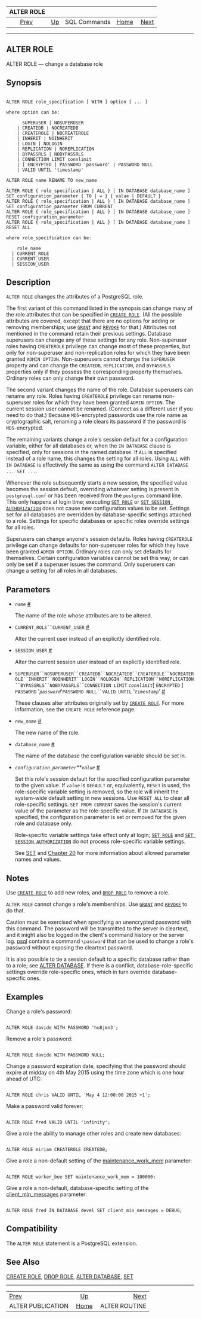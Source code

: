 <!--?xml version="1.0" encoding="UTF-8" standalone="no"?-->

|                       ALTER ROLE                       |                                        |              |                                                       |                                                |
| :----------------------------------------------------: | :------------------------------------- | :----------: | ----------------------------------------------------: | ---------------------------------------------: |
| [Prev](sql-alterpublication.html "ALTER PUBLICATION")  | [Up](sql-commands.html "SQL Commands") | SQL Commands | [Home](index.html "PostgreSQL 17devel Documentation") |  [Next](sql-alterroutine.html "ALTER ROUTINE") |

***



## ALTER ROLE

ALTER ROLE — change a database role

## Synopsis

```

ALTER ROLE role_specification [ WITH ] option [ ... ]

where option can be:

      SUPERUSER | NOSUPERUSER
    | CREATEDB | NOCREATEDB
    | CREATEROLE | NOCREATEROLE
    | INHERIT | NOINHERIT
    | LOGIN | NOLOGIN
    | REPLICATION | NOREPLICATION
    | BYPASSRLS | NOBYPASSRLS
    | CONNECTION LIMIT connlimit
    | [ ENCRYPTED ] PASSWORD 'password' | PASSWORD NULL
    | VALID UNTIL 'timestamp'

ALTER ROLE name RENAME TO new_name

ALTER ROLE { role_specification | ALL } [ IN DATABASE database_name ] SET configuration_parameter { TO | = } { value | DEFAULT }
ALTER ROLE { role_specification | ALL } [ IN DATABASE database_name ] SET configuration_parameter FROM CURRENT
ALTER ROLE { role_specification | ALL } [ IN DATABASE database_name ] RESET configuration_parameter
ALTER ROLE { role_specification | ALL } [ IN DATABASE database_name ] RESET ALL

where role_specification can be:

    role_name
  | CURRENT_ROLE
  | CURRENT_USER
  | SESSION_USER
```

## Description

`ALTER ROLE` changes the attributes of a PostgreSQL role.

The first variant of this command listed in the synopsis can change many of the role attributes that can be specified in [`CREATE ROLE`](sql-createrole.html "CREATE ROLE"). (All the possible attributes are covered, except that there are no options for adding or removing memberships; use [`GRANT`](sql-grant.html "GRANT") and [`REVOKE`](sql-revoke.html "REVOKE") for that.) Attributes not mentioned in the command retain their previous settings. Database superusers can change any of these settings for any role. Non-superuser roles having `CREATEROLE` privilege can change most of these properties, but only for non-superuser and non-replication roles for which they have been granted `ADMIN OPTION`. Non-superusers cannot change the `SUPERUSER` property and can change the `CREATEDB`, `REPLICATION`, and `BYPASSRLS` properties only if they possess the corresponding property themselves. Ordinary roles can only change their own password.

The second variant changes the name of the role. Database superusers can rename any role. Roles having `CREATEROLE` privilege can rename non-superuser roles for which they have been granted `ADMIN OPTION`. The current session user cannot be renamed. (Connect as a different user if you need to do that.) Because `MD5`-encrypted passwords use the role name as cryptographic salt, renaming a role clears its password if the password is `MD5`-encrypted.

The remaining variants change a role's session default for a configuration variable, either for all databases or, when the `IN DATABASE` clause is specified, only for sessions in the named database. If `ALL` is specified instead of a role name, this changes the setting for all roles. Using `ALL` with `IN DATABASE` is effectively the same as using the command `ALTER DATABASE ... SET ...`.

Whenever the role subsequently starts a new session, the specified value becomes the session default, overriding whatever setting is present in `postgresql.conf` or has been received from the `postgres` command line. This only happens at login time; executing [`SET ROLE`](sql-set-role.html "SET ROLE") or [`SET SESSION AUTHORIZATION`](sql-set-session-authorization.html "SET SESSION AUTHORIZATION") does not cause new configuration values to be set. Settings set for all databases are overridden by database-specific settings attached to a role. Settings for specific databases or specific roles override settings for all roles.

Superusers can change anyone's session defaults. Roles having `CREATEROLE` privilege can change defaults for non-superuser roles for which they have been granted `ADMIN OPTION`. Ordinary roles can only set defaults for themselves. Certain configuration variables cannot be set this way, or can only be set if a superuser issues the command. Only superusers can change a setting for all roles in all databases.

## Parameters

*   *`name`* [#](#SQL-ALTERROLE-PARAMS-NAME)

    The name of the role whose attributes are to be altered.

*   `CURRENT_ROLE``CURRENT_USER` [#](#SQL-ALTERROLE-PARAMS-CURRENT-ROLE)

    Alter the current user instead of an explicitly identified role.

*   `SESSION_USER` [#](#SQL-ALTERROLE-PARAMS-SESSION-USER)

    Alter the current session user instead of an explicitly identified role.

*   `SUPERUSER``NOSUPERUSER``CREATEDB``NOCREATEDB``CREATEROLE``NOCREATEROLE``INHERIT``NOINHERIT``LOGIN``NOLOGIN``REPLICATION``NOREPLICATION``BYPASSRLS``NOBYPASSRLS``CONNECTION LIMIT` *`connlimit`*\[ `ENCRYPTED` ] `PASSWORD` '*`password`*'`PASSWORD NULL``VALID UNTIL` '*`timestamp`*' [#](#SQL-ALTERROLE-PARAMS-SUPERUSER)

    These clauses alter attributes originally set by [`CREATE ROLE`](sql-createrole.html "CREATE ROLE"). For more information, see the `CREATE ROLE` reference page.

*   *`new_name`* [#](#SQL-ALTERROLE-PARAMS-NEW-NAME)

    The new name of the role.

*   *`database_name`* [#](#SQL-ALTERROLE-PARAMS-DATABASE-NAME)

    The name of the database the configuration variable should be set in.

*   *`configuration_parameter`**`value`* [#](#SQL-ALTERROLE-PARAMS-CONFIGURATION-PARAMETER)

    Set this role's session default for the specified configuration parameter to the given value. If *`value`* is `DEFAULT` or, equivalently, `RESET` is used, the role-specific variable setting is removed, so the role will inherit the system-wide default setting in new sessions. Use `RESET ALL` to clear all role-specific settings. `SET FROM CURRENT` saves the session's current value of the parameter as the role-specific value. If `IN DATABASE` is specified, the configuration parameter is set or removed for the given role and database only.

    Role-specific variable settings take effect only at login; [`SET ROLE`](sql-set-role.html "SET ROLE") and [`SET SESSION AUTHORIZATION`](sql-set-session-authorization.html "SET SESSION AUTHORIZATION") do not process role-specific variable settings.

    See [SET](sql-set.html "SET") and [Chapter 20](runtime-config.html "Chapter 20. Server Configuration") for more information about allowed parameter names and values.

## Notes

Use [`CREATE ROLE`](sql-createrole.html "CREATE ROLE") to add new roles, and [`DROP ROLE`](sql-droprole.html "DROP ROLE") to remove a role.

`ALTER ROLE` cannot change a role's memberships. Use [`GRANT`](sql-grant.html "GRANT") and [`REVOKE`](sql-revoke.html "REVOKE") to do that.

Caution must be exercised when specifying an unencrypted password with this command. The password will be transmitted to the server in cleartext, and it might also be logged in the client's command history or the server log. [psql](app-psql.html "psql") contains a command `\password` that can be used to change a role's password without exposing the cleartext password.

It is also possible to tie a session default to a specific database rather than to a role; see [ALTER DATABASE](sql-alterdatabase.html "ALTER DATABASE"). If there is a conflict, database-role-specific settings override role-specific ones, which in turn override database-specific ones.

## Examples

Change a role's password:

```

ALTER ROLE davide WITH PASSWORD 'hu8jmn3';
```

Remove a role's password:

```

ALTER ROLE davide WITH PASSWORD NULL;
```

Change a password expiration date, specifying that the password should expire at midday on 4th May 2015 using the time zone which is one hour ahead of UTC:

```

ALTER ROLE chris VALID UNTIL 'May 4 12:00:00 2015 +1';
```

Make a password valid forever:

```

ALTER ROLE fred VALID UNTIL 'infinity';
```

Give a role the ability to manage other roles and create new databases:

```

ALTER ROLE miriam CREATEROLE CREATEDB;
```

Give a role a non-default setting of the [maintenance\_work\_mem](runtime-config-resource.html#GUC-MAINTENANCE-WORK-MEM) parameter:

```

ALTER ROLE worker_bee SET maintenance_work_mem = 100000;
```

Give a role a non-default, database-specific setting of the [client\_min\_messages](runtime-config-client.html#GUC-CLIENT-MIN-MESSAGES) parameter:

```

ALTER ROLE fred IN DATABASE devel SET client_min_messages = DEBUG;
```

## Compatibility

The `ALTER ROLE` statement is a PostgreSQL extension.

## See Also

[CREATE ROLE](sql-createrole.html "CREATE ROLE"), [DROP ROLE](sql-droprole.html "DROP ROLE"), [ALTER DATABASE](sql-alterdatabase.html "ALTER DATABASE"), [SET](sql-set.html "SET")

***

|                                                        |                                                       |                                                |
| :----------------------------------------------------- | :---------------------------------------------------: | ---------------------------------------------: |
| [Prev](sql-alterpublication.html "ALTER PUBLICATION")  |         [Up](sql-commands.html "SQL Commands")        |  [Next](sql-alterroutine.html "ALTER ROUTINE") |
| ALTER PUBLICATION                                      | [Home](index.html "PostgreSQL 17devel Documentation") |                                  ALTER ROUTINE |
